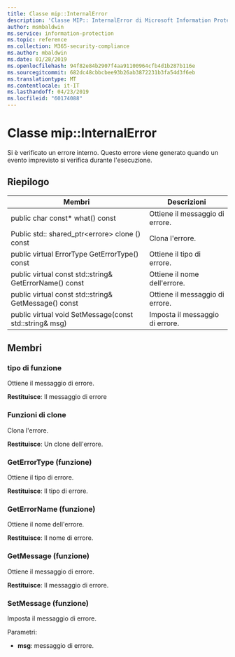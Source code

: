 ```yaml
---
title: Classe mip::InternalError
description: 'Classe MIP:: InternalError di Microsoft Information Protection (MIP) SDK vengono documentate.'
author: msmbaldwin
ms.service: information-protection
ms.topic: reference
ms.collection: M365-security-compliance
ms.author: mbaldwin
ms.date: 01/28/2019
ms.openlocfilehash: 94f82e84b2907f4aa91100964cfb4d1b287b116e
ms.sourcegitcommit: 682dc48cbbcbee93b26ab3872231b3fa54d3f6eb
ms.translationtype: MT
ms.contentlocale: it-IT
ms.lasthandoff: 04/23/2019
ms.locfileid: "60174088"
---
```

# <a name="class-mipinternalerror"></a>Classe mip::InternalError 
Si è verificato un errore interno. Questo errore viene generato quando un evento imprevisto si verifica durante l'esecuzione.
  
## <a name="summary"></a>Riepilogo
 Membri                        | Descrizioni                                
--------------------------------|---------------------------------------------
public char const* what() const  |  Ottiene il messaggio di errore.
Public std:: shared_ptr\<errore\> clone () const  |  Clona l'errore.
public virtual ErrorType GetErrorType() const  |  Ottiene il tipo di errore.
public virtual const std::string& GetErrorName() const  |  Ottiene il nome dell'errore.
public virtual const std::string& GetMessage() const  |  Ottiene il messaggio di errore.
public virtual void SetMessage(const std::string& msg)  |  Imposta il messaggio di errore.
  
## <a name="members"></a>Membri
  
### <a name="what-function"></a>tipo di funzione
Ottiene il messaggio di errore.

  
**Restituisce**: Il messaggio di errore
  
### <a name="clone-function"></a>Funzioni di clone
Clona l'errore.

  
**Restituisce**: Un clone dell'errore.
  
### <a name="geterrortype-function"></a>GetErrorType (funzione)
Ottiene il tipo di errore.

  
**Restituisce**: Il tipo di errore.
  
### <a name="geterrorname-function"></a>GetErrorName (funzione)
Ottiene il nome dell'errore.

  
**Restituisce**: Il nome di errore.
  
### <a name="getmessage-function"></a>GetMessage (funzione)
Ottiene il messaggio di errore.

  
**Restituisce**: Il messaggio di errore.
  
### <a name="setmessage-function"></a>SetMessage (funzione)
Imposta il messaggio di errore.

Parametri:  
* **msg**: messaggio di errore.
